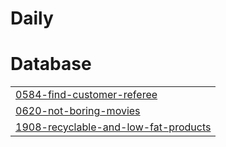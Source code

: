 # Daily


# Database
|  |
| ------- |
| [0584-find-customer-referee](https://github.com/tseungchihin/Daily/tree/master/0584-find-customer-referee) |
| [0620-not-boring-movies](https://github.com/tseungchihin/Daily/tree/master/0620-not-boring-movies) |
| [1908-recyclable-and-low-fat-products](https://github.com/tseungchihin/Daily/tree/master/1908-recyclable-and-low-fat-products) |